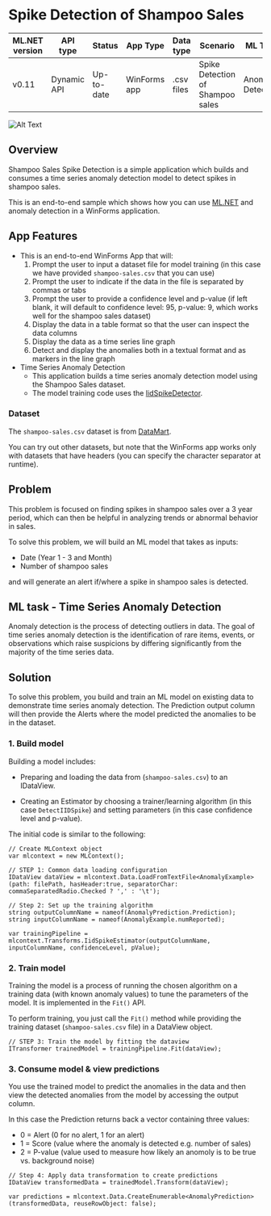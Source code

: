 # Spike Detection of Shampoo Sales

| ML.NET version | API type          | Status                        | App Type    | Data type | Scenario            | ML Task                   | Algorithms                  |
|----------------|-------------------|-------------------------------|-------------|-----------|---------------------|---------------------------|-----------------------------|
| v0.11         | Dynamic API | Up-to-date | WinForms app | .csv files | Spike Detection of Shampoo sales | Anomaly Detection | IID Spike Detection |

![Alt Text](https://github.com/briacht/machinelearning-samples/raw/master/samples/csharp/end-to-end-apps/AnomalyDetection-SalesSpike-WinForms/ShampooSalesSpikeDetection/images/shampoosales.gif)

## Overview
Shampoo Sales Spike Detection is a simple application which builds and consumes a time series anomaly detection model to detect spikes in shampoo sales.

This is an end-to-end sample which shows how you can use [ML.NET](https://www.microsoft.com/net/learn/apps/machine-learning-and-ai/ml-dotnet) and anomaly detection in a WinForms application.

## App Features
* This is an end-to-end WinForms App that will:
    1. Prompt the user to input a dataset file for model training (in this case we have provided `shampoo-sales.csv` that you can use)
    2. Prompt the user to indicate if the data in the file is separated by commas or tabs
    3. Prompt the user to provide a confidence level and p-value (if left blank, it will default to confidence level: 95, p-value: 9, which works well for the shampoo sales dataset)
    4. Display the data in a table format so that the user can inspect the data columns
    5. Display the data as a time series line graph
    6. Detect and display the anomalies both in a textual format and as markers in the line graph
* Time Series Anomaly Detection
    * This application builds a time series anomaly detection model using the Shampoo Sales dataset.
    * The model training code uses the [IidSpikeDetector](https://docs.microsoft.com/dotnet/api/microsoft.ml.transforms.timeseries.iidspikedetector?view=ml-dotnet).

### Dataset
The `shampoo-sales.csv` dataset is from [DataMart](https://datamarket.com/data/set/22r0/sales-of-shampoo-over-a-three-year-period#!ds=22r0&display=line).

You can try out other datasets, but note that the WinForms app works only with datasets that have headers (you can specify the character separator at runtime).

## Problem
This problem is focused on finding spikes in shampoo sales over a 3 year period, which can then be helpful in analyzing trends or abnormal behavior in sales.

To solve this problem, we will build an ML model that takes as inputs:
* Date (Year 1 - 3 and Month)
* Number of shampoo sales

and will generate an alert if/where a spike in shampoo sales is detected.

## ML task - Time Series Anomaly Detection
Anomaly detection is the process of detecting outliers in data. The goal of time series anomaly detection is the identification of rare items, events, or observations which raise suspicions by differing significantly from the majority of the time series data.

## Solution
To solve this problem, you build and train an ML model on existing data to demonstrate time series anomaly detection. The Prediction output column will then provide the Alerts where the model predicted the anomalies to be in the dataset.

### 1. Build model

Building a model includes:

* Preparing and loading the data from (`shampoo-sales.csv`) to an IDataView.

* Creating an Estimator by choosing a trainer/learning algorithm (in this case `DetectIIDSpike`) and setting parameters (in this case confidence level and p-value).

The initial code is similar to the following:

```CSharp
// Create MLContext object
var mlcontext = new MLContext();

// STEP 1: Common data loading configuration
IDataView dataView = mlcontext.Data.LoadFromTextFile<AnomalyExample>(path: filePath, hasHeader:true, separatorChar: commaSeparatedRadio.Checked ? ',' : '\t');

// Step 2: Set up the training algorithm
string outputColumnName = nameof(AnomalyPrediction.Prediction);
string inputColumnName = nameof(AnomalyExample.numReported);

var trainingPipeline = mlcontext.Transforms.IidSpikeEstimator(outputColumnName, inputColumnName, confidenceLevel, pValue);
```

### 2. Train model
Training the model is a process of running the chosen algorithm on a training data (with known anomaly values) to tune the parameters of the model. It is implemented in the `Fit()` API.

To perform training, you just call the `Fit()` method while providing the training dataset (`shampoo-sales.csv` file) in a DataView object.
```CSharp
// STEP 3: Train the model by fitting the dataview
ITransformer trainedModel = trainingPipeline.Fit(dataView);
```

### 3. Consume model & view predictions
You use the trained model to predict the anomalies in the data and then view the detected anomalies from the model by accessing the output column.

In this case the Prediction returns back a vector containing three values:
* 0 = Alert (0 for no alert, 1 for an alert)
* 1 = Score (value where the anomaly is detected e.g. number of sales)
* 2 = P-value (value used to measure how likely an anomoly is to be true vs. background noise)

```CSharp
// Step 4: Apply data transformation to create predictions
IDataView transformedData = trainedModel.Transform(dataView);

var predictions = mlcontext.Data.CreateEnumerable<AnomalyPrediction>(transformedData, reuseRowObject: false);
```
